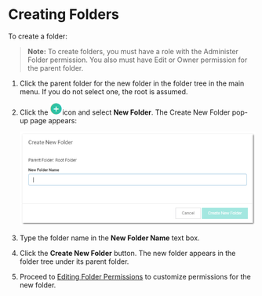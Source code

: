[title]: # (Creating Folders)
[tags]: # (Folder)
[priority]: # (1000)

# Creating Folders

To create a folder:

> **Note:** To create folders, you must have a role with the Administer Folder permission. You also must have Edit or Owner permission for the parent folder.

1. Click the parent folder for the new folder in the folder tree in the main menu. If you do not select one, the root is assumed.

1. Click the ![1556810718437](images/1556810718437.png)icon and select **New Folder**. The Create New Folder pop-up page appears:

   ![1556810830015](images/1556810830015.png)

1. Type the folder name in the **New Folder Name** text box.

1. Click the **Create New Folder** button. The new folder appears in the folder tree under its parent folder.

1. Proceed to [Editing Folder Permissions](../editing-folder-permissions/index.md) to customize permissions for the new folder.
